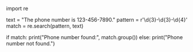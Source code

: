 import re

text = "The phone number is 123-456-7890."
pattern = r'\d{3}-\d{3}-\d{4}'
match = re.search(pattern, text)

if match:
    print("Phone number found:", match.group())
else:
    print("Phone number not found.")
